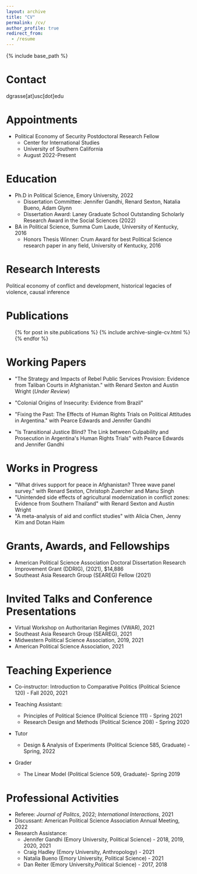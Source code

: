```yaml
---
layout: archive
title: "CV"
permalink: /cv/
author_profile: true
redirect_from:
  - /resume
---
```


{% include base_path %}

Contact 
========
dgrasse[at]usc[dot]edu

Appointments
======
* Political Economy of Security Postdoctoral Research Fellow
  * Center for International Studies
  * University of Southern California 
  * August 2022-Present

Education
======
* Ph.D in Political Science, Emory University, 2022 
  * Dissertation Committee: Jennifer Gandhi, Renard Sexton, Natalia Bueno, Adam Glynn 
  * Dissertation Award: Laney Graduate School Outstanding Scholarly Research Award in the Social Sciences (2022)
* BA in Political Science, Summa Cum Laude, University of Kentucky, 2016
  * Honors Thesis Winner: Crum Award for best Political Science research paper in any field, University of Kentucky, 2016


Research Interests 
======
Political economy of conflict and development, historical legacies of violence, causal inference 


Publications
======
  <ul>{% for post in site.publications %}
    {% include archive-single-cv.html %}
  {% endfor %}</ul>
  
Working Papers
======

* "The Strategy and Impacts of Rebel Public Services Provision: Evidence from Taliban Courts in Afghanistan." with Renard Sexton and Austin Wright (_Under Review_) 

* "Colonial Origins of Insecurity: Evidence from Brazil"

* "Fixing the Past: The Effects of Human Rights Trials on Political Attitudes in Argentina." with Pearce Edwards and Jennifer Gandhi

* "Is Transitional Justice Blind? The Link between Culpability and Prosecution in Argentina's Human Rights Trials" with Pearce Edwards and Jennifer Gandhi 

Works in Progress 
======

* "What drives support for peace in Afghanistan? Three wave panel survey." with Renard Sexton, Christoph Zuercher and Manu Singh
* "Unintended side effects of agricultural modernization in conflict zones: Evidence from  Southern Thailand" with Renard Sexton and Austin Wright
* "A meta-analysis of aid and conflict studies" with Alicia Chen, Jenny Kim and Dotan Haim


Grants, Awards, and Fellowships
=====

* American Political Science Association Doctoral Dissertation Research Improvement Grant (DDRIG), (2021), $14,886  
* Southeast Asia Research Group (SEAREG) Fellow (2021)

Invited Talks and Conference Presentations
=====  
* Virtual Workshop on Authoritarian Regimes (VWAR), 2021 
* Southeast Asia Research Group (SEAREG), 2021 
* Midwestern Political Science Association, 2019, 2021 
* American Political Science Association, 2021 

Teaching Experience
=====

* Co-instructor: Introduction to Comparative Politics (Political Science 120) - Fall 2020, 2021 

* Teaching Assistant: 
  * Principles of Political Science (Political Science 111) -
Spring 2021 
  * Research Design and Methods (Political Science 208) - Spring 2020

* Tutor
  * Design & Analysis of Experiments (Political Science 585, Graduate) - Spring, 2022

* Grader
  * The Linear Model (Political Science 509, Graduate)- Spring 2019 


Professional Activities
====
* Referee: _Journal of Politcs_, 2022; _International Interactions_, 2021
* Discussant: American Political Science Association Annual Meeting, 2022 
* Research Assistance: 
  * Jennifer Gandhi (Emory University, Political Science) - 2018, 2019, 2020, 2021
  * Craig Hadley (Emory University, Anthropology) - 2021 
  * Natalia Bueno (Emory University, Political Science) - 2021 
  * Dan Reiter (Emory University,Political Science) - 2017, 2018 
  
